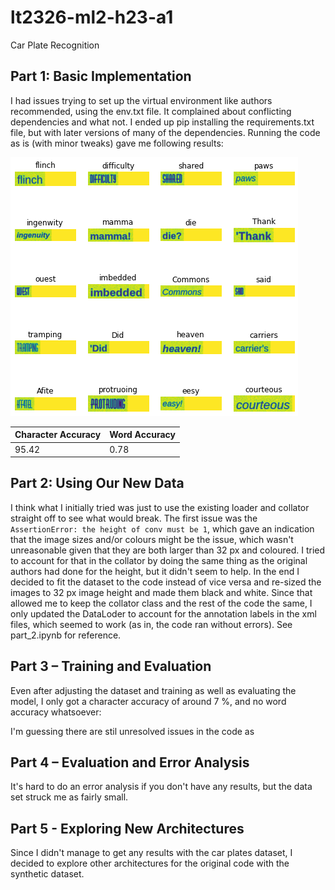 # lt2326-ml2-h23-a1
Car Plate Recognition

## Part 1: Basic Implementation
I had issues trying to set up the virtual environment like authors recommended, using the env.txt file. It complained about conflicting dependencies and what not. I ended up pip installing the requirements.txt file, but with later versions of many of the dependencies. Running the code as is (with minor tweaks) gave me following results:

![part1 results](https://github.com/datatjej/lt2326-ml2-h23-a1/blob/main/part1_results.png)

| Character Accuracy  |  Word Accuracy |
|---|---|
|95.42   |  0.78 |

## Part 2: Using Our New Data
I think what I initially tried was just to use the existing loader and collator straight off to see what would break. The first issue was the `AssertionError: the height of conv must be 1`, which gave an indication that the image sizes and/or colours might be the issue, which wasn't unreasonable given that they are both larger than 32 px and coloured. I tried to account for that in the collator by doing the same thing as the original authors had done for the height, but it didn't seem to help. In the end I decided to fit the dataset to the code instead of vice versa and re-sized the images to 32 px image height and made them black and white. Since that allowed me to keep the collator class and the rest of the code the same, I only updated the DataLoder to account for the annotation labels in the xml files, which seemed to work (as in, the code ran without errors). See part_2.ipynb for reference. 

## Part 3 – Training and Evaluation
Even after adjusting the dataset and training as well as evaluating the model, I only got a character accuracy of around 7 %, and no word accuracy whatsoever: 



I'm guessing there are stil unresolved issues in the code as 

## Part 4 – Evaluation and Error Analysis
It's hard to do an error analysis if you don't have any results, but the data set struck me as fairly small. 

## Part 5 - Exploring New Architectures
Since I didn't manage to get any results with the car plates dataset, I decided to explore other architectures for the original code with the synthetic dataset.

